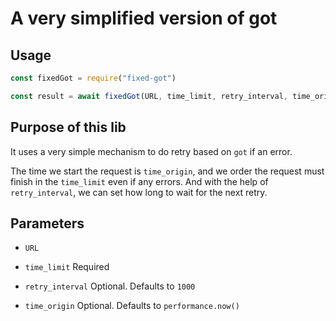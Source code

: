 # A very simplified version of got

## Usage

```javascript
const fixedGot = require("fixed-got")

const result = await fixedGot(URL, time_limit, retry_interval, time_origin).josn()
```

## Purpose of this lib

It uses a very simple mechanism to do retry based on `got` if an error.

The time we start the request is `time_origin`, and we order the request must finish in the `time_limit` even if any errors. And with the help of `retry_interval`, we can set how long to wait for the next retry.

## Parameters

- `URL`

- `time_limit`
  Required

- `retry_interval`
  Optional. Defaults to `1000`

- `time_origin`
  Optional. Defaults to `performance.now()`